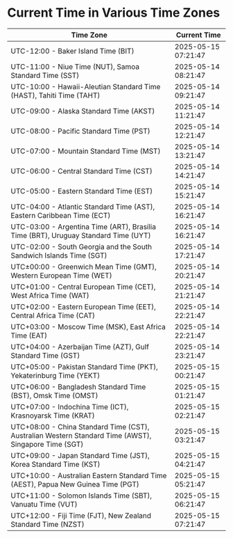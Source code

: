 # Current Time in Various Time Zones

| Time Zone | Current Time |
|-----------|--------------|
| UTC-12:00 - Baker Island Time (BIT) | 2025-05-15 07:21:47 |
| UTC-11:00 - Niue Time (NUT), Samoa Standard Time (SST) | 2025-05-14 08:21:47 |
| UTC-10:00 - Hawaii-Aleutian Standard Time (HAST), Tahiti Time (TAHT) | 2025-05-14 09:21:47 |
| UTC-09:00 - Alaska Standard Time (AKST) | 2025-05-14 11:21:47 |
| UTC-08:00 - Pacific Standard Time (PST) | 2025-05-14 12:21:47 |
| UTC-07:00 - Mountain Standard Time (MST) | 2025-05-14 13:21:47 |
| UTC-06:00 - Central Standard Time (CST) | 2025-05-14 14:21:47 |
| UTC-05:00 - Eastern Standard Time (EST) | 2025-05-14 15:21:47 |
| UTC-04:00 - Atlantic Standard Time (AST), Eastern Caribbean Time (ECT) | 2025-05-14 16:21:47 |
| UTC-03:00 - Argentina Time (ART), Brasília Time (BRT), Uruguay Standard Time (UYT) | 2025-05-14 16:21:47 |
| UTC-02:00 - South Georgia and the South Sandwich Islands Time (SGT) | 2025-05-14 17:21:47 |
| UTC±00:00 - Greenwich Mean Time (GMT), Western European Time (WET) | 2025-05-14 20:21:47 |
| UTC+01:00 - Central European Time (CET), West Africa Time (WAT) | 2025-05-14 21:21:47 |
| UTC+02:00 - Eastern European Time (EET), Central Africa Time (CAT) | 2025-05-14 22:21:47 |
| UTC+03:00 - Moscow Time (MSK), East Africa Time (EAT) | 2025-05-14 22:21:47 |
| UTC+04:00 - Azerbaijan Time (AZT), Gulf Standard Time (GST) | 2025-05-14 23:21:47 |
| UTC+05:00 - Pakistan Standard Time (PKT), Yekaterinburg Time (YEKT) | 2025-05-15 00:21:47 |
| UTC+06:00 - Bangladesh Standard Time (BST), Omsk Time (OMST) | 2025-05-15 01:21:47 |
| UTC+07:00 - Indochina Time (ICT), Krasnoyarsk Time (KRAT) | 2025-05-15 02:21:47 |
| UTC+08:00 - China Standard Time (CST), Australian Western Standard Time (AWST), Singapore Time (SGT) | 2025-05-15 03:21:47 |
| UTC+09:00 - Japan Standard Time (JST), Korea Standard Time (KST) | 2025-05-15 04:21:47 |
| UTC+10:00 - Australian Eastern Standard Time (AEST), Papua New Guinea Time (PGT) | 2025-05-15 05:21:47 |
| UTC+11:00 - Solomon Islands Time (SBT), Vanuatu Time (VUT) | 2025-05-15 06:21:47 |
| UTC+12:00 - Fiji Time (FJT), New Zealand Standard Time (NZST) | 2025-05-15 07:21:47 |
